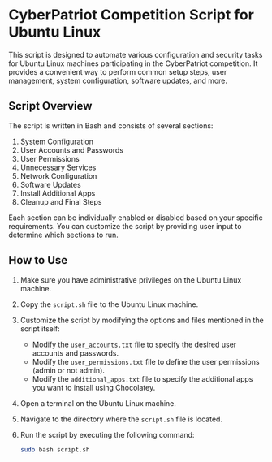 # CyberPatriot Competition Script for Ubuntu Linux

This script is designed to automate various configuration and security tasks for Ubuntu Linux machines participating in the CyberPatriot competition. It provides a convenient way to perform common setup steps, user management, system configuration, software updates, and more.

## Script Overview

The script is written in Bash and consists of several sections:

1. System Configuration
2. User Accounts and Passwords
3. User Permissions
4. Unnecessary Services
5. Network Configuration
6. Software Updates
7. Install Additional Apps
8. Cleanup and Final Steps

Each section can be individually enabled or disabled based on your specific requirements. You can customize the script by providing user input to determine which sections to run.

## How to Use

1. Make sure you have administrative privileges on the Ubuntu Linux machine.

2. Copy the `script.sh` file to the Ubuntu Linux machine.

3. Customize the script by modifying the options and files mentioned in the script itself:

   - Modify the `user_accounts.txt` file to specify the desired user accounts and passwords.
   - Modify the `user_permissions.txt` file to define the user permissions (admin or not admin).
   - Modify the `additional_apps.txt` file to specify the additional apps you want to install using Chocolatey.

4. Open a terminal on the Ubuntu Linux machine.

5. Navigate to the directory where the `script.sh` file is located.

6. Run the script by executing the following command:

   ```bash
   sudo bash script.sh
